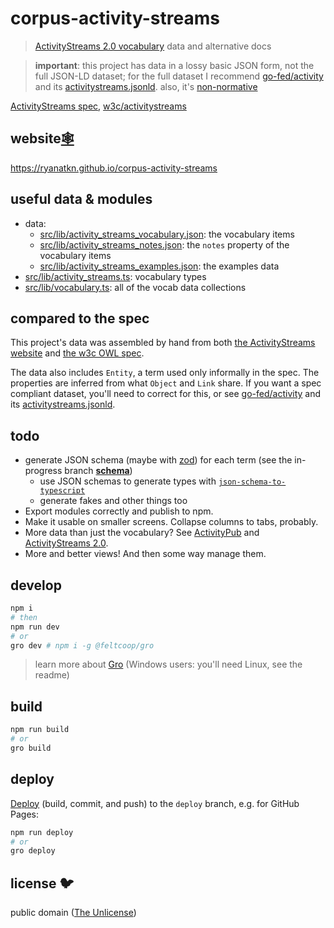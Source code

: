 # corpus-activity-streams

> [ActivityStreams 2.0 vocabulary](https://www.w3.org/TR/activitystreams-vocabulary/)
> data and alternative docs

> **important**: this project has data in a lossy basic JSON form, not the full JSON-LD dataset;
> for the full dataset I recommend [go-fed/activity](https://github.com/go-fed/activity) and its
> [activitystreams.jsonld](https://github.com/go-fed/activity/blob/master/astool/activitystreams.jsonld).
> also, it's [non-normative](https://github.com/w3c/activitystreams/issues/516#issuecomment-805937131)

[ActivityStreams spec](https://www.w3.org/TR/activitystreams-vocabulary/),
[w3c/activitystreams](https://github.com/w3c/activitystreams)

## website[🕸️](https://ryanatkn.github.io/corpus-activity-streams)

<https://ryanatkn.github.io/corpus-activity-streams>

## useful data & modules

- data:
  - [src/lib/activity_streams_vocabulary.json](/src/lib/activity_streams_vocabulary.json):
    the vocabulary items
  - [src/lib/activity_streams_notes.json](/src/lib/activity_streams_notes.json):
    the `notes` property of the vocabulary items
  - [src/lib/activity_streams_examples.json](/src/lib/activity_streams_examples.json):
    the examples data
- [src/lib/activity_streams.ts](/src/lib/activity_streams.ts): vocabulary types
- [src/lib/vocabulary.ts](/src/lib/vocabulary.ts): all of the vocab data collections

## compared to the spec

This project's data was assembled by hand from both
[the ActivityStreams website](https://www.w3.org/TR/activitystreams-vocabulary/) and
[the w3c OWL spec](https://github.com/w3c/activitystreams/blob/master/vocabulary/activitystreams2.owl).

The data also includes `Entity`, a term used only informally in the spec.
The properties are inferred from what `Object` and `Link` share.
If you want a spec compliant dataset, you'll need to correct for this,
or see [go-fed/activity](https://github.com/go-fed/activity) and its
[activitystreams.jsonld](https://github.com/go-fed/activity/blob/master/astool/activitystreams.jsonld).

## todo

- generate JSON schema (maybe with [zod](https://github.com/colinhacks/zod))
  for each term (see the in-progress branch
  [**schema**](https://github.com/ryanatkn/corpus-activity-streams/tree/schema))
  - use JSON schemas to generate types with
    [`json-schema-to-typescript`](https://github.com/bcherny/json-schema-to-typescript)
  - generate fakes and other things too
- Export modules correctly and publish to npm.
- Make it usable on smaller screens. Collapse columns to tabs, probably.
- More data than just the vocabulary?
  See [ActivityPub](https://www.w3.org/TR/activitypub/) and
  [ActivityStreams 2.0](https://www.w3.org/TR/activitystreams-core/).
- More and better views! And then some way manage them.

## develop

```bash
npm i
# then
npm run dev
# or
gro dev # npm i -g @feltcoop/gro
```

> learn more about [Gro](https://github.com/feltcoop/gro)
> (Windows users: you'll need Linux, see the readme)

## build

```bash
npm run build
# or
gro build
```

## deploy

[Deploy](https://github.com/feltcoop/gro/blob/main/src/docs/deploy.md)
(build, commit, and push) to the `deploy` branch, e.g. for GitHub Pages:

```bash
npm run deploy
# or
gro deploy
```

## license 🐦

public domain ([The Unlicense](license))
